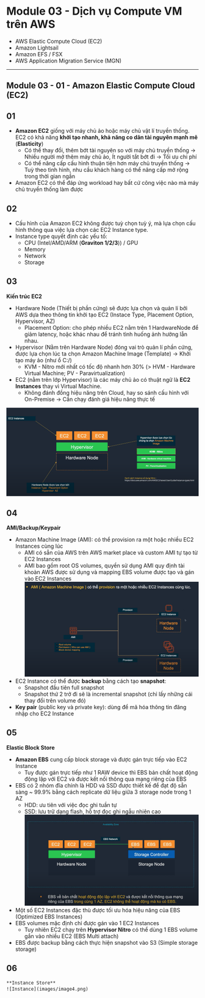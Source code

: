 # Module 03 - Dịch vụ Compute VM trên AWS
- AWS Elastic Compute Cloud (EC2)
- Amazon Lightsail
- Amazon EFS / FSX
- AWS Application Migration Service (MGN)
---
## Module 03 - 01 - Amazon Elastic Compute Cloud (EC2)
## 01
  - **Amazon EC2** giống với máy chủ ảo hoặc máy chủ vật lí truyền thống. EC2 có khả năng **khởi tạo nhanh, khả năng co dãn tài nguyên mạnh mẽ** (**Elasticity**)
    - Có thể thay đổi, thêm bớt tài nguyên so với máy chủ truyền thống -> Nhiều người mở thêm máy chủ ảo, Ít người tắt bớt đi -> Tối ưu chi phí
    - Có thể nâng cấp cấu hình thuận tiện hơn máy chủ truyền thống -> Tuỳ theo tình hình, nhu cầu khách hàng có thể nâng cấp mở rộng trong thời gian ngắn
  - Amazon EC2 có thể đáp ứng workload hay bất cứ công việc nào mà máy chủ truyền thống làm được
## 02
  - Cấu hình của Amazon EC2 không được tuỳ chọn tuỳ ý, mà lựa chọn cấu hình thông qua việc lựa chọn các EC2 Instance type.
  - Instance type quyết định các yếu tố:
    - CPU (Intel/AMD/ARM (**Graviton 1/2/3**)) / GPU
    - Memory
    - Network
    - Storage
## 03
  **Kiến trúc EC2**
  - Hardware Node (Thiết bị phần cứng) sẽ được lựa chọn và quản lí bởi AWS dựa theo thông tin khởi tạo EC2 (Instace Type, Placement Option, Hypervisor, AZ)
    - Placement Option: cho phép nhiều EC2 nằm trên 1 HardwareNode để giảm latency, hoặc khác nhau để tránh tình huống ảnh hưởng lẫn nhau.  
  - Hypervisor (Nằm trên Hardware Node) đóng vai trò quản lí phần cứng, được lựa chọn lúc ta chọn Amazon Machine Image (Template) -> Khởi tạo máy ảo (như ổ C:/)
    - KVM - Nitro mới nhất có tốc độ nhanh hơn 30% (> HVM - Hardware Virtual Machine; PV - Paravirtualization)
  - EC2 (nằm trên lớp Hypervisor) là các máy chủ ảo có thuật ngữ là **EC2 Instances** thay vì Virtual Machine.
    - Không đánh đồng hiệu năng trên Cloud, hay so sánh cấu hình với On-Premise -> Cần chạy đánh giá hiệu năng thực tế 

![EC2 structure](images/image1.png)

## 04
  **AMI/Backup/Keypair**
  - Amazon Machine Image (AMI): có thể provision ra một hoặc nhiều EC2 Instances cùng lúc
    - AMI có sẵn của AWS trên AWS market place và custom AMI tự tạo từ EC2 Instances
    - AMI bao gồm root OS volumes, quyền sử dụng AMI quy định tài khoàn AWS được sử dụng và mapping EBS volume được tạo và gán vào EC2 Instances
![AMI](images/image2.png) 
  - EC2 Instance có thể được **backup** bằng cách tạo **snapshot**:
    - Snapshot đầu tiên full snapshot
    - Snapshot thứ 2 trở đi sẽ là incremental snapshot (chỉ lấy những cái thay đổi trên volume đó)
  - **Key pair** (public key và private key): dùng để mã hóa thông tin đăng nhập cho EC2 Instance

## 05 
  **Elastic Block Store**
  - **Amazon EBS** cung cấp block storage và được gán trực tiếp vào EC2 Instance
    - Tuy được gán trực tiếp như 1 RAW device thì EBS bản chất hoạt động động lập với EC2 và được kết nối thông qua mạng riêng của EBS
  - EBS có 2 nhóm đĩa chính là HDD và SSD được thiết kế để đạt độ sẵn sàng ~ 99.9% bằng cách replicate dữ liệu giữa 3 storage node trong 1 AZ
    - HDD: ưu tiên với việc đọc ghi tuần tự
    - SSD: lưu trữ dạng flash, hỗ trợ đọc ghi ngẫu nhiên cao
![EBS](images/image3.png)
  - Một số EC2 Instances đặc thù được tối ưu hóa hiệu năng của EBS (Optimized EBS Instances)
  - EBS volumes mặc định chỉ được gán vào 1 EC2 Instances
    - Tuy nhiên EC2 chạy trên **Hypervisor Nitro** có thể dùng 1 EBS volume gắn vào nhiều EC2 (EBS Multi attach)
  - EBS được backup bằng cách thực hiện snapshot vào S3 (Simple storage storage)

## 06
    **Instance Store**
    ![Instance](images/image4.png)